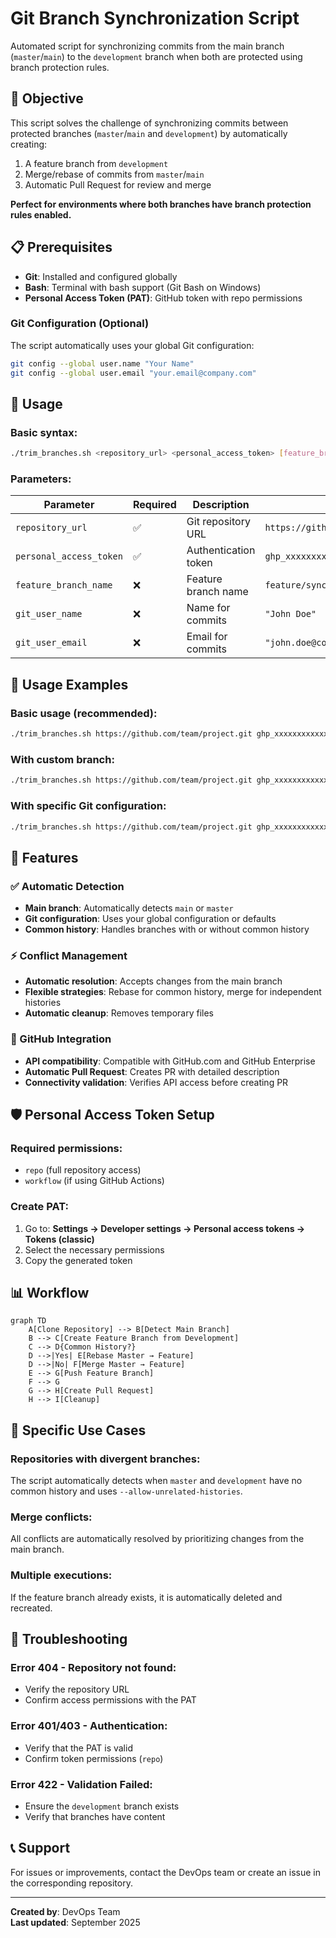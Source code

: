 # Git Branch Synchronization Script

Automated script for synchronizing commits from the main branch (`master`/`main`) to the `development` branch when both are protected using branch protection rules.

## 🎯 Objective

This script solves the challenge of synchronizing commits between protected branches (`master`/`main` and `development`) by automatically creating:
1. A feature branch from `development`
2. Merge/rebase of commits from `master`/`main`
3. Automatic Pull Request for review and merge

**Perfect for environments where both branches have branch protection rules enabled.**

## 📋 Prerequisites

- **Git**: Installed and configured globally
- **Bash**: Terminal with bash support (Git Bash on Windows)
- **Personal Access Token (PAT)**: GitHub token with repo permissions

### Git Configuration (Optional)

The script automatically uses your global Git configuration:
```bash
git config --global user.name "Your Name"
git config --global user.email "your.email@company.com"
```

## 🚀 Usage

### Basic syntax:
```bash
./trim_branches.sh <repository_url> <personal_access_token> [feature_branch_name] [git_user_name] [git_user_email]
```

### Parameters:

| Parameter | Required | Description | Example |
|-----------|----------|-------------|---------|
| `repository_url` | ✅ | Git repository URL | `https://github.com/team/project.git` |
| `personal_access_token` | ✅ | Authentication token | `ghp_xxxxxxxxxxxx` |
| `feature_branch_name` | ❌ | Feature branch name | `feature/sync-branches` |
| `git_user_name` | ❌ | Name for commits | `"John Doe"` |
| `git_user_email` | ❌ | Email for commits | `"john.doe@company.com"` |

## 📝 Usage Examples

### Basic usage (recommended):
```bash
./trim_branches.sh https://github.com/team/project.git ghp_xxxxxxxxxxxx
```

### With custom branch:
```bash
./trim_branches.sh https://github.com/team/project.git ghp_xxxxxxxxxxxx feature/sync-master-to-dev
```

### With specific Git configuration:
```bash
./trim_branches.sh https://github.com/team/project.git ghp_xxxxxxxxxxxx feature/sync-branches "John Doe" "john.doe@company.com"
```

## 🔧 Features

### ✅ Automatic Detection
- **Main branch**: Automatically detects `main` or `master`
- **Git configuration**: Uses your global configuration or defaults
- **Common history**: Handles branches with or without common history

### ⚡ Conflict Management
- **Automatic resolution**: Accepts changes from the main branch
- **Flexible strategies**: Rebase for common history, merge for independent histories
- **Automatic cleanup**: Removes temporary files

### 🔄 GitHub Integration
- **API compatibility**: Compatible with GitHub.com and GitHub Enterprise
- **Automatic Pull Request**: Creates PR with detailed description
- **Connectivity validation**: Verifies API access before creating PR

## 🛡️ Personal Access Token Setup

### Required permissions:
- `repo` (full repository access)
- `workflow` (if using GitHub Actions)

### Create PAT:
1. Go to: **Settings → Developer settings → Personal access tokens → Tokens (classic)**
2. Select the necessary permissions
3. Copy the generated token

## 📊 Workflow

```mermaid
graph TD
    A[Clone Repository] --> B[Detect Main Branch]
    B --> C[Create Feature Branch from Development]
    C --> D{Common History?}
    D -->|Yes| E[Rebase Master → Feature]
    D -->|No| F[Merge Master → Feature]
    E --> G[Push Feature Branch]
    F --> G
    G --> H[Create Pull Request]
    H --> I[Cleanup]
```

## 🚨 Specific Use Cases

### Repositories with divergent branches:
The script automatically detects when `master` and `development` have no common history and uses `--allow-unrelated-histories`.

### Merge conflicts:
All conflicts are automatically resolved by prioritizing changes from the main branch.

### Multiple executions:
If the feature branch already exists, it is automatically deleted and recreated.

## 🐛 Troubleshooting

### Error 404 - Repository not found:
- Verify the repository URL
- Confirm access permissions with the PAT

### Error 401/403 - Authentication:
- Verify that the PAT is valid
- Confirm token permissions (`repo`)

### Error 422 - Validation Failed:
- Ensure the `development` branch exists
- Verify that branches have content

## 📞 Support

For issues or improvements, contact the DevOps team or create an issue in the corresponding repository.

---
**Created by**: DevOps Team  
**Last updated**: September 2025